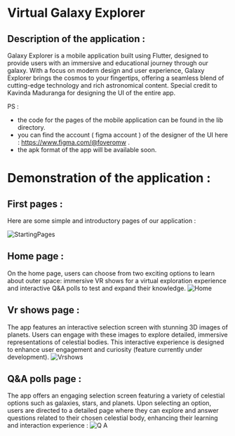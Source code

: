 # Virtual Galaxy Explorer
## Description of the application : 
Galaxy Explorer is a mobile application built using Flutter, designed to provide users with an immersive and educational journey through our galaxy. With a focus on modern design and user experience, Galaxy Explorer brings the cosmos to your fingertips, offering a seamless blend of cutting-edge technology and rich astronomical content. Special credit to Kavinda Maduranga for designing the UI of the entire app.

PS : 
- the code for the pages of the mobile application can be found in the lib directory.
- you can find the account ( figma account ) of the designer of the UI here : https://www.figma.com/@foveromw .
- the apk format of the app will be available soon.

# Demonstration of the application :
## First pages : 
Here are some simple and introductory pages of our application :

![StartingPages](https://github.com/user-attachments/assets/54c56419-3d2f-4f4b-b419-fc9435a5313a)

## Home page : 
On the home page, users can choose from two exciting options to learn about outer space: immersive VR shows for a virtual exploration experience and interactive Q&A polls to test and expand their knowledge.
![Home](https://github.com/user-attachments/assets/73d69174-6936-4eef-ad07-7fa5f1149b1d)
## Vr shows page :
The app features an interactive selection screen with stunning 3D images of planets. Users can engage with these images to explore detailed, immersive representations of celestial bodies. This interactive experience is designed to enhance user engagement and curiosity (feature currently under development).
![Vrshows](https://github.com/user-attachments/assets/2a2e5d5a-eb40-4599-92a6-377f32aa2e98)
## Q&A polls page :
The app offers an engaging selection screen featuring a variety of celestial options such as galaxies, stars, and planets. Upon selecting an option, users are directed to a detailed page where they can explore and answer questions related to their chosen celestial body, enhancing their learning and interaction experience :
![Q A](https://github.com/user-attachments/assets/8065661b-ebfe-4f65-ad77-f7e8735468b1)



